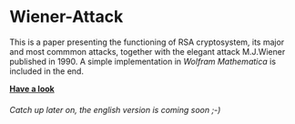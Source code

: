 # Wiener-Attack
This is a paper presenting the functioning of RSA cryptosystem, its major and most commmon attacks, together with the elegant attack M.J.Wiener published in 1990. A simple implementation in *Wolfram Mathematica* is included in the end.

<b>[Have a look](https://nbviewer.jupyter.org/github/MatteoGiorgi/Wiener-Attack/blob/master/wiener_attack.pdf)</b>

###### Catch up later on, the english version is coming soon ;-)

